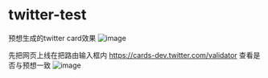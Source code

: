 # twitter-test
预想生成的twitter card效果
![image](https://github.com/wu-jj/twitter-test/assets/74549276/a34be01f-1543-481a-8aba-0d2d67e10e36)

先把网页上线在把路由输入框内 https://cards-dev.twitter.com/validator 查看是否与预想一致
![image](https://github.com/wu-jj/twitter-test/assets/74549276/05d87260-4718-4c83-a1cc-6be4f66761e7)
